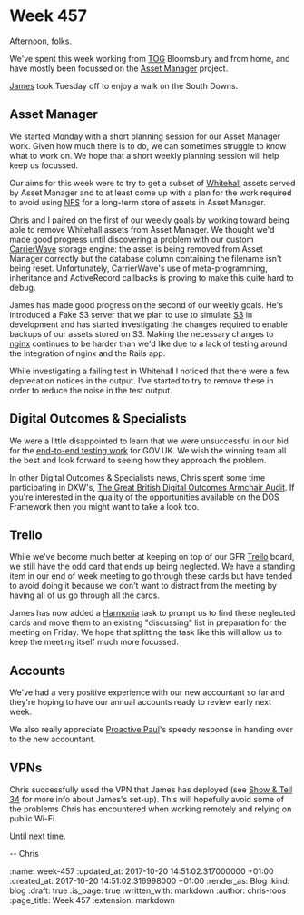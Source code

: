 Week 457
========

Afternoon, folks.

We've spent this week working from [TOG][the-office-group] Bloomsbury and from home, and have mostly been focussed on the [Asset Manager][asset-manager] project.

[James][james-mead] took Tuesday off to enjoy a walk on the South Downs.

## Asset Manager

We started Monday with a short planning session for our Asset Manager work. Given how much there is to do, we can sometimes struggle to know what to work on. We hope that a short weekly planning session will help keep us focussed.

Our aims for this week were to try to get a subset of [Whitehall][whitehall] assets served by Asset Manager and to at least come up with a plan for the work required to avoid using [NFS][nfs] for a long-term store of assets in Asset Manager.

[Chris][chris-lowis] and I paired on the first of our weekly goals by working toward being able to remove Whitehall assets from Asset Manager. We thought we'd made good progress until discovering a problem with our custom [CarrierWave][carrer-wave] storage engine: the asset is being removed from Asset Manager correctly but the database column containing the filename isn't being reset. Unfortunately, CarrierWave's use of meta-programming, inheritance and ActiveRecord callbacks is proving to make this quite hard to debug.

James has made good progress on the second of our weekly goals. He's introduced a Fake S3 server that we plan to use to simulate [S3][aws-s3] in development and has started investigating the changes required to enable backups of our assets stored on S3. Making the necessary changes to [nginx][nginx] continues to be harder than we'd like due to a lack of testing around the integration of nginx and the Rails app.

While investigating a failing test in Whitehall I noticed that there were a few deprecation notices in the output. I've started to try to remove these in order to reduce the noise in the test output.

## Digital Outcomes & Specialists

We were a little disappointed to learn that we were unsuccessful in our bid for the [end-to-end testing work][wp1455] for GOV.UK. We wish the winning team all the best and look forward to seeing how they approach the problem.

In other Digital Outcomes & Specialists news, Chris spent some time participating in DXW's, [The Great British Digital Outcomes Armchair Audit][dos-audit]. If you're interested in the quality of the opportunities available on the DOS Framework then you might want to take a look too.

## Trello

While we've become much better at keeping on top of our GFR [Trello][trello] board, we still have the odd card that ends up being neglected. We have a standing item in our end of week meeting to go through these cards but have tended to avoid doing it because we don't want to distract from the meeting by having all of us go through all the cards.

James has now added a [Harmonia][harmonia] task to prompt us to find these neglected cards and move them to an existing "discussing" list in preparation for the meeting on Friday. We hope that splitting the task like this will allow us to keep the meeting itself much more focussed.

## Accounts

We've had a very positive experience with our new accountant so far and they're hoping to have our annual accounts ready to review early next week.

We also really appreciate [Proactive Paul][proactive-accountant]'s speedy response in handing over to the new accountant.

## VPNs

Chris successfully used the VPN that James has deployed (see [Show & Tell 34][show-and-tell-34-vpn] for more info about James's set-up). This will hopefully avoid some of the problems Chris has encountered when working remotely and relying on public Wi-Fi.

Until next time.

-- Chris

[asset-manager]: https://github.com/alphagov/asset-manager
[aws-s3]: https://aws.amazon.com/s3/
[carrer-wave]: https://github.com/carrierwaveuploader/carrierwave
[chris-lowis]: /chris-lowis
[dos-audit]: https://www.dxw.com/2017/10/the-great-british-digital-outcomes-armchair-audit/
[harmonia]: https://harmonia.io/
[james-mead]: /james-mead
[nfs]: https://en.wikipedia.org/wiki/Network_File_System
[nginx]: https://nginx.org/
[proactive-accountant]: http://proactive.uk.net/
[show-and-tell-34-vpn]: /show-and-tell-34#vpn
[the-office-group]: http://www.theofficegroup.co.uk/
[trello]: https://trello.com/
[whitehall]: http://github.com/alphagov/whitehall
[wp1455]: https://www.digitalmarketplace.service.gov.uk/digital-outcomes-and-specialists/opportunities/5122

:name: week-457
:updated_at: 2017-10-20 14:51:02.317000000 +01:00
:created_at: 2017-10-20 14:51:02.316998000 +01:00
:render_as: Blog
:kind: blog
:draft: true
:is_page: true
:written_with: markdown
:author: chris-roos
:page_title: Week 457
:extension: markdown
